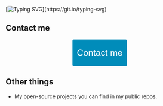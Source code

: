 [![Typing SVG](https://readme-typing-svg.demolab.com?font=Fira+Code&size=35&pause=1000&color=F71D4F&center=true&vCenter=true&width=440&height=200&lines=Valar+Morghulis!)](https://git.io/typing-svg)


## Contact me

<p align="center">
  <a href="https://linktr.ee/robertkovacskali">
    <button style="color:#ffffff; background-color: #008CBA; font-size: 24px; padding: 20px 10px; border-radius: 4px; border: 2px solid #008CBA; ">Contact me</button>
  </a>
  

</p>

## Other things

- My open-source projects you can find in my public repos.

